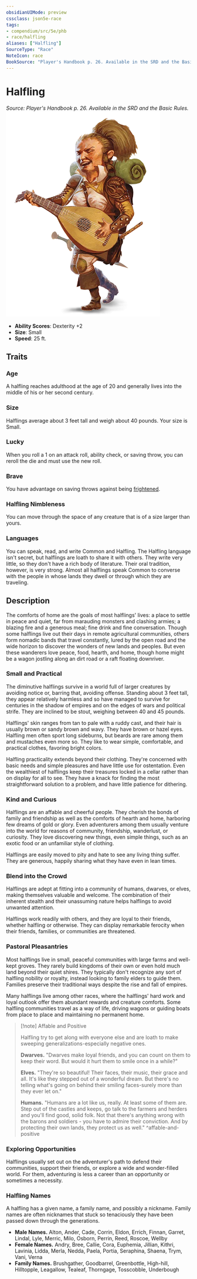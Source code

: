 ```yaml
---
obsidianUIMode: preview
cssclass: json5e-race
tags:
- compendium/src/5e/phb
- race/halfling
aliases: ["Halfling"]
SourceType: "Race"
NoteIcon: race
BookSource: "Player's Handbook p. 26. Available in the SRD and the Basic Rules."
---
```

# Halfling
*Source: Player's Handbook p. 26. Available in the SRD and the Basic Rules.*  
![](https://raw.githubusercontent.com/5etools-mirror-2/5etools-img/main/races/PHB/Halfling.webp#right)  

- **Ability Scores**: Dexterity +2
- **Size**: Small
- **Speed**: 25 ft.

## Traits

### Age

A halfling reaches adulthood at the age of 20 and generally lives into the middle of his or her second century.

### Size

Halflings average about 3 feet tall and weigh about 40 pounds. Your size is Small.

### Lucky

When you roll a 1 on an attack roll, ability check, or saving throw, you can reroll the die and must use the new roll.

### Brave

You have advantage on saving throws against being [frightened](/2-Mechanics/CLI/rules/conditions.md#frightened).

### Halfling Nimbleness

You can move through the space of any creature that is of a size larger than yours.

### Languages

You can speak, read, and write Common and Halfling. The Halfling language isn't secret, but halflings are loath to share it with others. They write very little, so they don't have a rich body of literature. Their oral tradition, however, is very strong. Almost all halflings speak Common to converse with the people in whose lands they dwell or through which they are traveling.

## Description

The comforts of home are the goals of most halflings' lives: a place to settle in peace and quiet, far from marauding monsters and clashing armies; a blazing fire and a generous meal; fine drink and fine conversation. Though some halflings live out their days in remote agricultural communities, others form nomadic bands that travel constantly, lured by the open road and the wide horizon to discover the wonders of new lands and peoples. But even these wanderers love peace, food, hearth, and home, though home might be a wagon jostling along an dirt road or a raft floating downriver.

### Small and Practical

The diminutive halflings survive in a world full of larger creatures by avoiding notice or, barring that, avoiding offense. Standing about 3 feet tall, they appear relatively harmless and so have managed to survive for centuries in the shadow of empires and on the edges of wars and political strife. They are inclined to be stout, weighing between 40 and 45 pounds.

Halflings' skin ranges from tan to pale with a ruddy cast, and their hair is usually brown or sandy brown and wavy. They have brown or hazel eyes. Halfling men often sport long sideburns, but beards are rare among them and mustaches even more so. They like to wear simple, comfortable, and practical clothes, favoring bright colors.

Halfling practicality extends beyond their clothing. They're concerned with basic needs and simple pleasures and have little use for ostentation. Even the wealthiest of halflings keep their treasures locked in a cellar rather than on display for all to see. They have a knack for finding the most straightforward solution to a problem, and have little patience for dithering.

### Kind and Curious

Halflings are an affable and cheerful people. They cherish the bonds of family and friendship as well as the comforts of hearth and home, harboring few dreams of gold or glory. Even adventurers among them usually venture into the world for reasons of community, friendship, wanderlust, or curiosity. They love discovering new things, even simple things, such as an exotic food or an unfamiliar style of clothing.

Halflings are easily moved to pity and hate to see any living thing suffer. They are generous, happily sharing what they have even in lean times.

### Blend into the Crowd

Halflings are adept at fitting into a community of humans, dwarves, or elves, making themselves valuable and welcome. The combination of their inherent stealth and their unassuming nature helps halflings to avoid unwanted attention.

Halflings work readily with others, and they are loyal to their friends, whether halfling or otherwise. They can display remarkable ferocity when their friends, families, or communities are threatened.

### Pastoral Pleasantries

Most halflings live in small, peaceful communities with large farms and well-kept groves. They rarely build kingdoms of their own or even hold much land beyond their quiet shires. They typically don't recognize any sort of halfling nobility or royalty, instead looking to family elders to guide them. Families preserve their traditional ways despite the rise and fall of empires.

Many halflings live among other races, where the halflings' hard work and loyal outlook offer them abundant rewards and creature comforts. Some halfling communities travel as a way of life, driving wagons or guiding boats from place to place and maintaining no permanent home.

> [!note] Affable and Positive
> 
> Halfling try to get along with everyone else and are loath to make sweeping generalizations-especially negative ones.
> 
> **Dwarves.** "Dwarves make loyal friends, and you can count on them to keep their word. But would it hurt them to smile once in a while?"
> 
> **Elves.** "They're so beautiful! Their faces, their music, their grace and all. It's like they stepped out of a wonderful dream. But there's no telling what's going on behind their smiling faces-surely more than they ever let on."
> 
> **Humans.** "Humans are a lot like us, really. At least some of them are. Step out of the castles and keeps, go talk to the farmers and herders and you'll find good, solid folk. Not that there's anything wrong with the barons and soldiers - you have to admire their conviction. And by protecting their own lands, they protect us as well."
^affable-and-positive

### Exploring Opportunities

Halflings usually set out on the adventurer's path to defend their communities, support their friends, or explore a wide and wonder-filled world. For them, adventuring is less a career than an opportunity or sometimes a necessity.

### Halfling Names

A halfling has a given name, a family name, and possibly a nickname. Family names are often nicknames that stuck so tenaciously they have been passed down through the generations.

- **Male Names.** Alton, Ander, Cade, Corrin, Eldon, Errich, Finnan, Garret, Lindal, Lyle, Merric, Milo, Osborn, Perrin, Reed, Roscoe, Wellby  
- **Female Names.** Andry, Bree, Callie, Cora, Euphemia, Jillian, Kithri, Lavinia, Lidda, Merla, Nedda, Paela, Portia, Seraphina, Shaena, Trym, Vani, Verna  
- **Family Names.** Brushgather, Goodbarrel, Greenbottle, High-hill, Hilltopple, Leagallow, Tealeaf, Thorngage, Tosscobble, Underbough